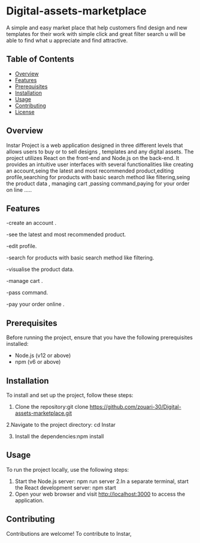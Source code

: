 # Digital-assets-marketplace
A simple and easy market place that help customers find design and new templates for their work with simple click and great filter search u will be able to find what u appreciate and find attractive.

## Table of Contents
- [Overview](#overview)
- [Features](#features)
- [Prerequisites](#prerequisites)
- [Installation](#installation)
- [Usage](#usage)
- [Contributing](#contributing)
- [License](#license)

## Overview
Instar Project is a web application designed in three different levels that allows users to buy or to sell designs , templates and any 
digital assets.
The project utilizes React on the front-end and Node.js on the back-end.
It provides an intuitive user interfaces with several functionalities like creating an account,seing the latest and most recommended product,editing profile,searching
for products with basic search method like filtering,seing the product data , managing cart ,passing command,paying 
for your order on line .....

## Features
-create an account .

-see the latest and most recommended product. 

-edit profile. 

-search for products with basic search method like filtering.

-visualise the product data. 

-manage cart .

-pass command. 


-pay your order online . 

## Prerequisites  

Before running the project, ensure that you have the following prerequisites installed:

- Node.js (v12 or above)
- npm (v6 or above)

## Installation 
To install and set up the project, follow these steps: 

1. Clone the repository:git clone https://github.com/zouari-30/Digital-assets-marketplace.git

2.Navigate to the project directory: cd Instar 

3. Install the dependencies:npm install 

## Usage  
To run the project locally, use the following steps:

1. Start the Node.js server:
npm run server
2.In a separate terminal, start the React development server:
npm start 
3. Open your web browser and visit [http://localhost:3000](http://localhost:3000) to access the application.

## Contributing

Contributions are welcome! To contribute to Instar,

